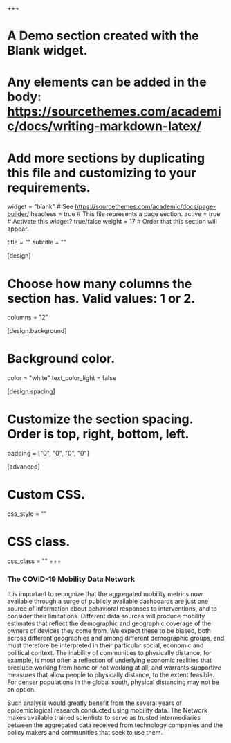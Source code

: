 +++
# A Demo section created with the Blank widget.
# Any elements can be added in the body: https://sourcethemes.com/academic/docs/writing-markdown-latex/
# Add more sections by duplicating this file and customizing to your requirements.

widget = "blank"  # See https://sourcethemes.com/academic/docs/page-builder/
headless = true  # This file represents a page section.
active = true  # Activate this widget? true/false
weight = 17  # Order that this section will appear.

title = ""
subtitle = ""

[design]
  # Choose how many columns the section has. Valid values: 1 or 2.
  columns = "2"

[design.background]
  # Background color.
  color = "white"
  text_color_light = false

[design.spacing]
  # Customize the section spacing. Order is top, right, bottom, left.
  padding = ["0", "0", "0", "0"]

[advanced]
 # Custom CSS. 
 css_style = ""
 
 # CSS class.
 css_class = ""
+++

### The COVID-19 Mobility Data Network

It is important to recognize that the aggregated mobility metrics now available through a surge of publicly available dashboards are just one source of information about behavioral responses to interventions, and to consider their limitations. Different data sources will produce mobility estimates that reflect the demographic and geographic coverage of the owners of devices they come from. We expect these to be biased, both across different geographies and among different demographic groups, and must therefore be interpreted in their particular social, economic and political context. The inability of communities to physically distance, for example, is most often a reflection of underlying economic realities that preclude working from home or not working at all, and warrants supportive measures that allow people to physically distance, to the extent feasible. For denser populations in the global south, physical distancing may not be an option. 
 
Such analysis would greatly benefit from the several years of epidemiological research conducted using mobility data. The Network makes available trained scientists to serve as trusted intermediaries between the aggregated data received from technology companies and the policy makers and communities that seek to use them. 